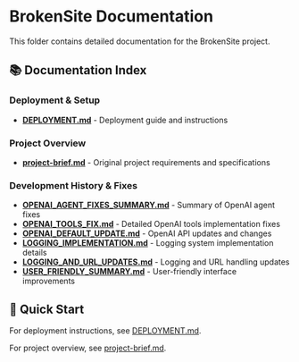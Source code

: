 # BrokenSite Documentation

This folder contains detailed documentation for the BrokenSite project.

## 📚 Documentation Index

### **Deployment & Setup**
- **[DEPLOYMENT.md](./DEPLOYMENT.md)** - Deployment guide and instructions

### **Project Overview**
- **[project-brief.md](./project-brief.md)** - Original project requirements and specifications

### **Development History & Fixes**
- **[OPENAI_AGENT_FIXES_SUMMARY.md](./OPENAI_AGENT_FIXES_SUMMARY.md)** - Summary of OpenAI agent fixes
- **[OPENAI_TOOLS_FIX.md](./OPENAI_TOOLS_FIX.md)** - Detailed OpenAI tools implementation fixes
- **[OPENAI_DEFAULT_UPDATE.md](./OPENAI_DEFAULT_UPDATE.md)** - OpenAI API updates and changes
- **[LOGGING_IMPLEMENTATION.md](./LOGGING_IMPLEMENTATION.md)** - Logging system implementation details
- **[LOGGING_AND_URL_UPDATES.md](./LOGGING_AND_URL_UPDATES.md)** - Logging and URL handling updates
- **[USER_FRIENDLY_SUMMARY.md](./USER_FRIENDLY_SUMMARY.md)** - User-friendly interface improvements

## 🚀 Quick Start

For deployment instructions, see [DEPLOYMENT.md](./DEPLOYMENT.md).

For project overview, see [project-brief.md](./project-brief.md).
